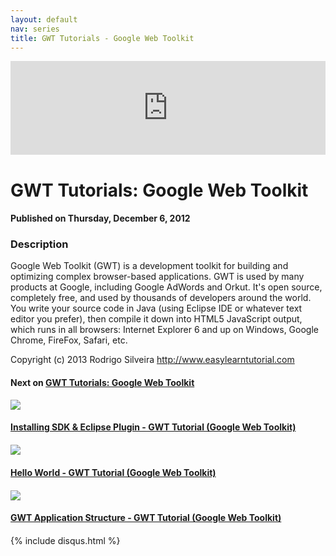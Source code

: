 ```yaml
---
layout: default
nav: series
title: GWT Tutorials - Google Web Toolkit
---
```


<div class="container">
    <div class="row mt grid">
        <div class="mt"></div>
        <div class="row" style="margin-bottom: 20px;">
            <div class="col-sm-push-1 col-sm-10 col-md-push-2 col-md-8">
                <div class="video-container">
                    <iframe width="100%" src="https://www.youtube.com/embed/6t09EhCFOtk" frameborder="0" allowfullscreen></iframe>
                </div>
            </div>
            <div class="clearfix"></div>
            <div class="col-md-8">
                <h1>GWT Tutorials: Google Web Toolkit</h1>
                <h4>Published on Thursday, December 6, 2012</h4>
                <h3>Description</h3>
                <p>Google Web Toolkit (GWT) is a development toolkit for building and optimizing complex browser-based applications. GWT is used by many products at Google, including Google AdWords and Orkut. It's open source, completely free, and used by thousands of developers around the world. You write your source code in Java (using Eclipse IDE or whatever text editor you prefer), then compile it down into HTML5 JavaScript output, which runs in all browsers: Internet Explorer 6 and up on Windows, Google Chrome, FireFox, Safari, etc.

Copyright (c) 2013 Rodrigo Silveira http://www.easylearntutorial.com</p>
            </div>
            <div class="col-md-4">
                <h4>Next on <a href="/series/gwt-tutorials-google-web-toolkit">GWT Tutorials: Google Web Toolkit</a></h4><div class="row" style="margin-bottom: 20px">
            <div class="col-md-6">
                <a href="/series/gwt-tutorials-google-web-toolkit/installing-sdk-eclipse-plugin-gwt-tutorial-google-web-toolkit-">
                    <img src="/img/blank.gif" data-echo="https://i.ytimg.com/vi/B7wYUnBRWBU/hqdefault.jpg" class="img-responsive" />
                </a>
            </div>
            <div class="col-md-6">
                <h4>
                    <a href="/series/gwt-tutorials-google-web-toolkit/installing-sdk-eclipse-plugin-gwt-tutorial-google-web-toolkit-">Installing SDK & Eclipse Plugin - GWT Tutorial (Google Web Toolkit)</a>
                </h4>
            </div>
        </div><div class="row" style="margin-bottom: 20px">
            <div class="col-md-6">
                <a href="/series/gwt-tutorials-google-web-toolkit/hello-world-gwt-tutorial-google-web-toolkit-">
                    <img src="/img/blank.gif" data-echo="https://i.ytimg.com/vi/0MjQg9Mssqw/hqdefault.jpg" class="img-responsive" />
                </a>
            </div>
            <div class="col-md-6">
                <h4>
                    <a href="/series/gwt-tutorials-google-web-toolkit/hello-world-gwt-tutorial-google-web-toolkit-">Hello World - GWT Tutorial (Google Web Toolkit)</a>
                </h4>
            </div>
        </div><div class="row" style="margin-bottom: 20px">
            <div class="col-md-6">
                <a href="/series/gwt-tutorials-google-web-toolkit/gwt-application-structure-gwt-tutorial-google-web-toolkit-">
                    <img src="/img/blank.gif" data-echo="https://i.ytimg.com/vi/5i3ZoJKLR78/hqdefault.jpg" class="img-responsive" />
                </a>
            </div>
            <div class="col-md-6">
                <h4>
                    <a href="/series/gwt-tutorials-google-web-toolkit/gwt-application-structure-gwt-tutorial-google-web-toolkit-">GWT Application Structure - GWT Tutorial (Google Web Toolkit)</a>
                </h4>
            </div>
        </div>
            </div>
            <div class="col-md-8">
                {% include disqus.html %}
            </div>
        </div>
    </div>
    <div class="row mt grid"></div>
</div>
